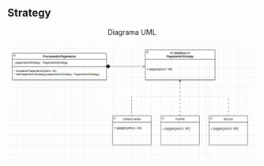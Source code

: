 <h2> Strategy </h2>
<div align="center"> 
    <p> Diagrama UML </p>
    <img src="DiagramaClasses/strategy61.png">
</div>